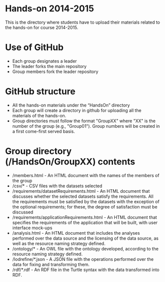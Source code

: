 Hands-on 2014-2015
==================

This is the directory where students have to upload their materials related to the hands-on for course 2014-2015.

# Use of GitHub

* Each group designates a leader
* The leader forks the main repository
* Group members fork the leader repository

# GitHub structure

* All the hands-on materials under the “HandsOn” directory
* Each group will create a directory in github for uploading all the materials of the hands-on. 
* Group directories must follow the format "GroupXX" where "XX" is the number of the group (e.g., "Group01"). Group numbers will be created in a first come-first served basis.

# Group directory (/HandsOn/GroupXX) contents

* /members.html - An HTML document with the names of the members of the group 
* /csv/* - CSV files with the datasets selected 
* /requirements/datasetRequirements.html - An HTML document that discusses whether the selected datasets satisfy the requirements. All the requirements must be satisfied by the datasets with the exception of the optional requirements; for these, the degree of satisfaction must be discussed
* /requirements/applicationRequirements.html - An HTML document that specifies the requirements of the application that will be built, with user interface mock-ups
* /analysis.html - An HTML document that includes the analyses performed over the data source and the licensing of the data source, as well as the resource naming strategy defined.
* /ontology/* - An OWL file with the ontology developed, according to the resource naming strategy defined.
* /lodrefine/*.json - A JSON file with the operations performed over the data for fixing and transforming them.
* /rdf/*.rdf - An RDF file in the Turtle syntax with the data transformed into RDF.
